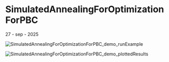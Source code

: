 # SimulatedAnnealingForOptimizationForPBC
27 - sep - 2025

![SimulatedAnnealingForOptimizationForPBC_demo_runExample](https://github.com/user-attachments/assets/5de90c49-fb8f-4fc4-b28b-277a3d26e34c)

![SimulatedAnnealingForOptimizationForPBC_demo_plottedResults](https://github.com/user-attachments/assets/a0368590-4c04-424e-aa8a-7c5042d3e83b)
